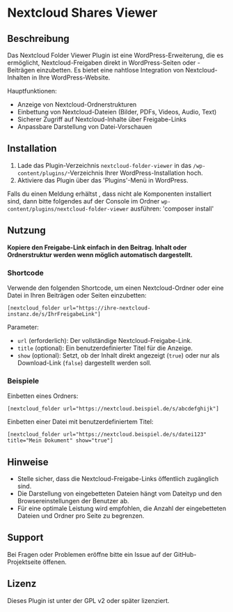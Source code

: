 # Nextcloud Shares Viewer

## Beschreibung

Das Nextcloud Folder Viewer Plugin ist eine WordPress-Erweiterung, 
die es ermöglicht, Nextcloud-Freigaben direkt in WordPress-Seiten oder -Beiträgen einzubetten. 
Es bietet eine nahtlose Integration von Nextcloud-Inhalten in Ihre WordPress-Website.

Hauptfunktionen:
- Anzeige von Nextcloud-Ordnerstrukturen
- Einbettung von Nextcloud-Dateien (Bilder, PDFs, Videos, Audio, Text)
- Sicherer Zugriff auf Nextcloud-Inhalte über Freigabe-Links
- Anpassbare Darstellung von Datei-Vorschauen

## Installation

1. Lade das Plugin-Verzeichnis `nextcloud-folder-viewer` in das `/wp-content/plugins/`-Verzeichnis Ihrer WordPress-Installation hoch.
2. Aktiviere das Plugin über das 'Plugins'-Menü in WordPress.

Falls du einen Meldung erhältst , dass nicht ale Komponenten installiert sind, dann bitte folgendes 
auf der Console im Ordner `wp-content/plugins/nextcloud-folder-viewer` ausführen: 'composer install'

## Nutzung

**Kopiere den Freigabe-Link einfach in den Beitrag. Inhalt oder Ordnerstruktur werden wenn möglich automatisch dargestellt.**

### Shortcode

Verwende den folgenden Shortcode, um einen Nextcloud-Ordner oder eine Datei in Ihren Beiträgen oder Seiten einzubetten:
```
[nextcloud_folder url="https://ihre-nextcloud-instanz.de/s/IhrFreigabeLink"]
```

Parameter:
- `url` (erforderlich): Der vollständige Nextcloud-Freigabe-Link.
- `title` (optional): Ein benutzerdefinierter Titel für die Anzeige.
- `show` (optional): Setzt, ob der Inhalt direkt angezeigt (`true`) oder nur als Download-Link (`false`) dargestellt werden soll.

### Beispiele

Einbetten eines Ordners:
```
[nextcloud_folder url="https://nextcloud.beispiel.de/s/abcdefghijk"]
```

Einbetten einer Datei mit benutzerdefiniertem Titel:
```
[nextcloud_folder url="https://nextcloud.beispiel.de/s/datei123" title="Mein Dokument" show="true"]
```

## Hinweise

- Stelle sicher, dass die Nextcloud-Freigabe-Links öffentlich zugänglich sind.
- Die Darstellung von eingebetteten Dateien hängt vom Dateityp und den Browsereinstellungen der Benutzer ab.
- Für eine optimale Leistung wird empfohlen, die Anzahl der eingebetteten Dateien und Ordner pro Seite zu begrenzen.

## Support

Bei Fragen oder Problemen eröffne bitte ein Issue auf der GitHub-Projektseite öffenen.

## Lizenz

Dieses Plugin ist unter der GPL v2 oder später lizenziert.
